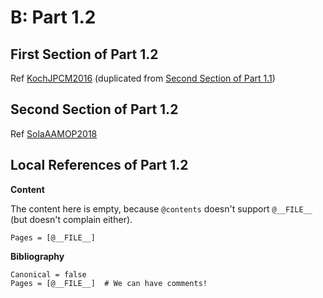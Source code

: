 # B: Part 1.2


## First Section of Part 1.2

Ref [KochJPCM2016](@cite) (duplicated from [Second Section of Part 1.1](@ref))


## Second Section of Part 1.2

Ref [SolaAAMOP2018](@cite)


## Local References of Part 1.2

**Content**

The content here is empty, because `@contents` doesn't support `@__FILE__` (but doesn't complain either).

```@contents
Pages = [@__FILE__]
```

**Bibliography**

```@bibliography
Canonical = false
Pages = [@__FILE__]  # We can have comments!
```
